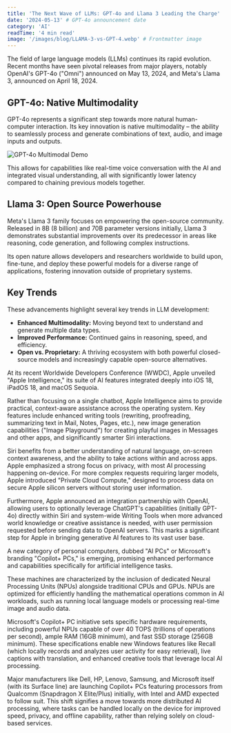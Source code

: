 ```yaml
---
title: 'The Next Wave of LLMs: GPT-4o and Llama 3 Leading the Charge'
date: '2024-05-13' # GPT-4o announcement date
category: 'AI'
readTime: '4 min read'
image: '/images/blog/LLAMA-3-vs-GPT-4.webp' # Frontmatter image
---
```


The field of large language models (LLMs) continues its rapid evolution. Recent months have seen pivotal releases from major players, notably OpenAI's GPT-4o ("Omni") announced on May 13, 2024, and Meta's Llama 3, announced on April 18, 2024.

## GPT-4o: Native Multimodality

GPT-4o represents a significant step towards more natural human-computer interaction. Its key innovation is native multimodality – the ability to seamlessly process and generate combinations of text, audio, and image inputs and outputs.

![GPT-4o Multimodal Demo](/images/blog/gpt-4o-demo.png)

This allows for capabilities like real-time voice conversation with the AI and integrated visual understanding, all with significantly lower latency compared to chaining previous models together.

## Llama 3: Open Source Powerhouse

Meta's Llama 3 family focuses on empowering the open-source community. Released in 8B (8 billion) and 70B parameter versions initially, Llama 3 demonstrates substantial improvements over its predecessor in areas like reasoning, code generation, and following complex instructions.

Its open nature allows developers and researchers worldwide to build upon, fine-tune, and deploy these powerful models for a diverse range of applications, fostering innovation outside of proprietary systems.

## Key Trends

These advancements highlight several key trends in LLM development:

*   **Enhanced Multimodality:** Moving beyond text to understand and generate multiple data types.
*   **Improved Performance:** Continued gains in reasoning, speed, and efficiency.
*   **Open vs. Proprietary:** A thriving ecosystem with both powerful closed-source models and increasingly capable open-source alternatives.

At its recent Worldwide Developers Conference (WWDC), Apple unveiled "Apple Intelligence," its suite of AI features integrated deeply into iOS 18, iPadOS 18, and macOS Sequoia.

Rather than focusing on a single chatbot, Apple Intelligence aims to provide practical, context-aware assistance across the operating system. Key features include enhanced writing tools (rewriting, proofreading, summarizing text in Mail, Notes, Pages, etc.), new image generation capabilities ("Image Playground") for creating playful images in Messages and other apps, and significantly smarter Siri interactions.

Siri benefits from a better understanding of natural language, on-screen context awareness, and the ability to take actions within and across apps. Apple emphasized a strong focus on privacy, with most AI processing happening on-device. For more complex requests requiring larger models, Apple introduced "Private Cloud Compute," designed to process data on secure Apple silicon servers without storing user information.

Furthermore, Apple announced an integration partnership with OpenAI, allowing users to optionally leverage ChatGPT's capabilities (initially GPT-4o) directly within Siri and system-wide Writing Tools when more advanced world knowledge or creative assistance is needed, with user permission requested before sending data to OpenAI servers. This marks a significant step for Apple in bringing generative AI features to its vast user base. 

A new category of personal computers, dubbed "AI PCs" or Microsoft's branding "Copilot+ PCs," is emerging, promising enhanced performance and capabilities specifically for artificial intelligence tasks.

These machines are characterized by the inclusion of dedicated Neural Processing Units (NPUs) alongside traditional CPUs and GPUs. NPUs are optimized for efficiently handling the mathematical operations common in AI workloads, such as running local language models or processing real-time image and audio data.

Microsoft's Copilot+ PC initiative sets specific hardware requirements, including powerful NPUs capable of over 40 TOPS (trillions of operations per second), ample RAM (16GB minimum), and fast SSD storage (256GB minimum). These specifications enable new Windows features like Recall (which locally records and analyzes user activity for easy retrieval), live captions with translation, and enhanced creative tools that leverage local AI processing.

Major manufacturers like Dell, HP, Lenovo, Samsung, and Microsoft itself (with its Surface line) are launching Copilot+ PCs featuring processors from Qualcomm (Snapdragon X Elite/Plus) initially, with Intel and AMD expected to follow suit. This shift signifies a move towards more distributed AI processing, where tasks can be handled locally on the device for improved speed, privacy, and offline capability, rather than relying solely on cloud-based services. 